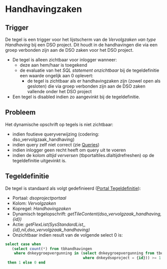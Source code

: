 # Handhavingzaken

## Trigger

De tegel is een trigger voor het lijstscherm van de *Vervolgzaken van type Handhaving* bij een DSO project. Dit houdt in de handhavingen die via een groep verbonden zijn aan de DSO zaken voor het DSO project.

  * De tegel is alleen zichtbaar voor inlogger wanneer:
    * deze aan hem/haar is toegekend
    * de evaluatie van het *SQL statement onzichtbaar* bij de tegeldefinitie een waarde ongelijk aan 0 oplevert:
      * de tegel is zichtbaar als er handhavingzaken zijn (zowel open als gesloten) die via groep verbonden zijn aan de DSO zaken vallende onder het DSO project
  * Een tegel is disabled indien zo aangevinkt bij de tegeldefinitie.

## Probleem

Het dynamische opschrift op tegels is niet zichtbaar:

  * indien foutieve queryverwijzing (codering: dso_vervolgzaak_handhaving)
  * indien query zelf niet correct (zie [Queries](../../../../instellen_inrichten/queries.md))
  * indien inlogger geen recht heeft om query uit te voeren
  * indien de kolom *altijd verversen* (tbportaltiles.dlaltijdrefreshen) op de tegeldefinitie uitgevinkt is.

## Tegeldefinitie

De tegel is standaard als volgt gedefinieerd ([Portal Tegeldefinitie](../../../../instellen_inrichten/portaldefinitie/portal_tegel.md)):

  *  Portaal: *dsoprojectportaal*
  *  Kolom: *Vervolgzaken*
  *  Kopregel: *Handhavingzaken*
  *  Dynamisch tegelopschrift: *getTileContent(dso_vervolgzaak_handhaving,{id})*
  *  Actie: *getFlexList(SysStandardList,,{id},nil,dso_vervolgzaak_handhaving)*
  *  Onzichtbaar indien result van de volgende select 0 is:

```sql
select case when
   (select count(*) from tbhandhavingen
    where dnkeygroepvergunning in (select dnkeygroepvergunning from tbomgvergunning
                                   where dnkeydsoproject = {id})) >= 1
 then 1 else 0 end
```

